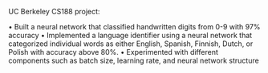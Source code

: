 UC Berkeley CS188 project:

• Built a neural network that classified handwritten digits from 0-9 with 97% accuracy
• Implemented a language identifier using a neural network that categorized individual words as either English, Spanish, Finnish, Dutch, or Polish with accuracy above 80%.
• Experimented with different components such as batch size, learning rate, and neural network structure
